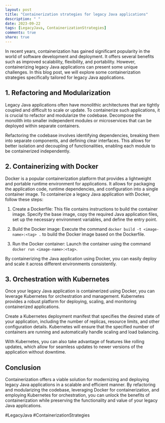 ```yaml
---
layout: post
title: "Containerization strategies for legacy Java applications"
description: " "
date: 2023-09-22
tags: [LegacyJava, ContainerizationStrategies]
comments: true
share: true
---
```


In recent years, containerization has gained significant popularity in the world of software development and deployment. It offers several benefits such as improved scalability, flexibility, and portability. However, containerizing legacy Java applications can present some unique challenges. In this blog post, we will explore some containerization strategies specifically tailored for legacy Java applications.

## 1. Refactoring and Modularization

Legacy Java applications often have monolithic architectures that are tightly coupled and difficult to scale or update. To containerize such applications, it is crucial to refactor and modularize the codebase. Decompose the monolith into smaller independent modules or microservices that can be deployed within separate containers.

Refactoring the codebase involves identifying dependencies, breaking them into separate components, and defining clear interfaces. This allows for better isolation and decoupling of functionalities, enabling each module to be containerized independently.

## 2. Containerizing with Docker

Docker is a popular containerization platform that provides a lightweight and portable runtime environment for applications. It allows for packaging the application code, runtime dependencies, and configuration into a single container image. To containerize a legacy Java application with Docker, follow these steps:

1. Create a Dockerfile: This file contains instructions to build the container image. Specify the base image, copy the required Java application files, set up the necessary environment variables, and define the entry point.

2. Build the Docker image: Execute the command `docker build -t <image-name>:<tag> .` to build the Docker image based on the Dockerfile.

3. Run the Docker container: Launch the container using the command `docker run <image-name>:<tag>`.

By containerizing the Java application using Docker, you can easily deploy and scale it across different environments consistently.

## 3. Orchestration with Kubernetes

Once your legacy Java application is containerized using Docker, you can leverage Kubernetes for orchestration and management. Kubernetes provides a robust platform for deploying, scaling, and monitoring containerized applications.

Create a Kubernetes deployment manifest that specifies the desired state of your application, including the number of replicas, resource limits, and other configuration details. Kubernetes will ensure that the specified number of containers are running and automatically handle scaling and load balancing.

With Kubernetes, you can also take advantage of features like rolling updates, which allow for seamless updates to newer versions of the application without downtime.

## Conclusion

Containerization offers a viable solution for modernizing and deploying legacy Java applications in a scalable and efficient manner. By refactoring and modularizing the codebase, leveraging Docker for containerization, and employing Kubernetes for orchestration, you can unlock the benefits of containerization while preserving the functionality and value of your legacy Java applications.

#LegacyJava #ContainerizationStrategies